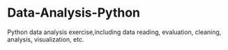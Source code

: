 # Data-Analysis-Python
Python data analysis exercise,including data reading, evaluation, cleaning, analysis, visualization, etc.
